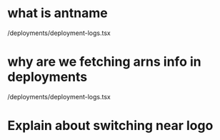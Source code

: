 # what is antname
/deployments/deployment-logs.tsx

# why are we fetching arns info in deployments
/deployments/deployment-logs.tsx

# Explain about switching near logo
